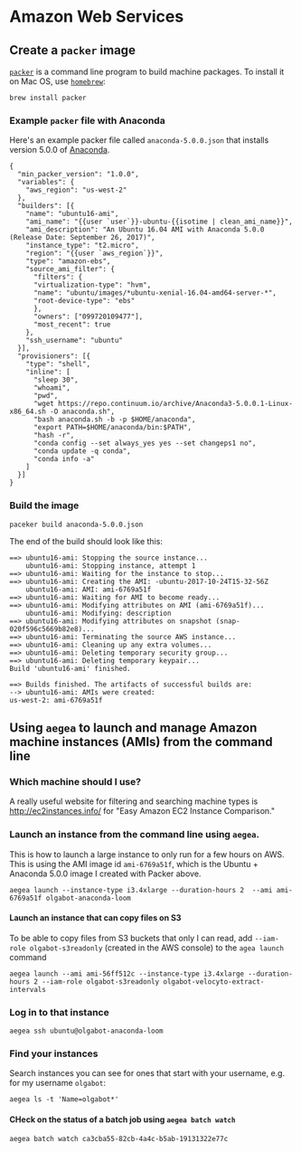 # Amazon Web Services




## Create a `packer` image

[`packer`](https://www.packer.io/) is a command line program to build machine
packages. To install it on Mac OS, use [`homebrew`](https://brew.sh/):

```
brew install packer
```

### Example `packer` file with Anaconda

Here's an example packer file called `anaconda-5.0.0.json` that installs version 5.0.0 of [Anaconda](https://www.anaconda.com/download/#linux).

```
{
  "min_packer_version": "1.0.0",
  "variables": {
    "aws_region": "us-west-2"
  },
  "builders": [{
    "name": "ubuntu16-ami",
    "ami_name": "{{user `user`}}-ubuntu-{{isotime | clean_ami_name}}",
    "ami_description": "An Ubuntu 16.04 AMI with Anaconda 5.0.0 (Release Date: September 26, 2017)",
    "instance_type": "t2.micro",
    "region": "{{user `aws_region`}}",
    "type": "amazon-ebs",
    "source_ami_filter": {
      "filters": {
      "virtualization-type": "hvm",
      "name": "ubuntu/images/*ubuntu-xenial-16.04-amd64-server-*",
      "root-device-type": "ebs"
      },
      "owners": ["099720109477"],
      "most_recent": true
    },
    "ssh_username": "ubuntu"
  }],
  "provisioners": [{
    "type": "shell",
    "inline": [
      "sleep 30",
      "whoami",
      "pwd",
      "wget https://repo.continuum.io/archive/Anaconda3-5.0.0.1-Linux-x86_64.sh -O anaconda.sh",
      "bash anaconda.sh -b -p $HOME/anaconda",
      "export PATH=$HOME/anaconda/bin:$PATH",
      "hash -r",
      "conda config --set always_yes yes --set changeps1 no",
      "conda update -q conda",
      "conda info -a"
    ]
  }]
}
```

### Build the image

```
paceker build anaconda-5.0.0.json
```

The end of the build should look like this:

```
==> ubuntu16-ami: Stopping the source instance...
    ubuntu16-ami: Stopping instance, attempt 1
==> ubuntu16-ami: Waiting for the instance to stop...
==> ubuntu16-ami: Creating the AMI: -ubuntu-2017-10-24T15-32-56Z
    ubuntu16-ami: AMI: ami-6769a51f
==> ubuntu16-ami: Waiting for AMI to become ready...
==> ubuntu16-ami: Modifying attributes on AMI (ami-6769a51f)...
    ubuntu16-ami: Modifying: description
==> ubuntu16-ami: Modifying attributes on snapshot (snap-020f596c5669b82e8)...
==> ubuntu16-ami: Terminating the source AWS instance...
==> ubuntu16-ami: Cleaning up any extra volumes...
==> ubuntu16-ami: Deleting temporary security group...
==> ubuntu16-ami: Deleting temporary keypair...
Build 'ubuntu16-ami' finished.

==> Builds finished. The artifacts of successful builds are:
--> ubuntu16-ami: AMIs were created:
us-west-2: ami-6769a51f
```

## Using `aegea` to launch and manage Amazon machine instances (AMIs) from the command line

### Which machine should I use?

A really useful website for filtering and searching machine types is http://ec2instances.info/ for "Easy Amazon EC2 Instance Comparison."

### Launch an instance from the command line using `aegea`.

This is how to launch a large instance to only run for a few hours on AWS. This
is using the AMI image id `ami-6769a51f`, which is the Ubuntu + Anaconda 5.0.0
image I created with Packer above.

```
aegea launch --instance-type i3.4xlarge --duration-hours 2  --ami ami-6769a51f olgabot-anaconda-loom
```

#### Launch an instance that can copy files on S3

To be able to copy files from S3 buckets that only I can read, add `--iam-role olgabot-s3readonly` (created in the AWS console) to the `agea launch` command

```
aegea launch --ami ami-56ff512c --instance-type i3.4xlarge --duration-hours 2 --iam-role olgabot-s3readonly olgabot-velocyto-extract-intervals
```

### Log in to that instance
```
aegea ssh ubuntu@olgabot-anaconda-loom
```

### Find your instances

Search instances you can see for ones that start with your username, e.g. for
my username `olgabot`:

```
aegea ls -t 'Name=olgabot*'
```

#### CHeck on the status of a batch job using `aegea batch watch`

```
aegea batch watch ca3cba55-82cb-4a4c-b5ab-19131322e77c
```
